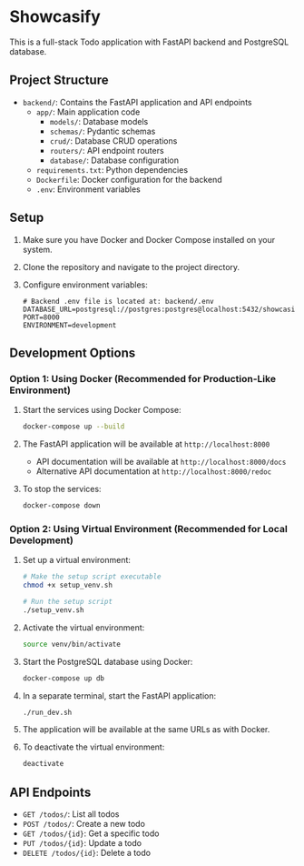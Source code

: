 # Showcasify

This is a full-stack Todo application with FastAPI backend and PostgreSQL database.

## Project Structure

- `backend/`: Contains the FastAPI application and API endpoints
  - `app/`: Main application code
    - `models/`: Database models
    - `schemas/`: Pydantic schemas
    - `crud/`: Database CRUD operations
    - `routers/`: API endpoint routers
    - `database/`: Database configuration
  - `requirements.txt`: Python dependencies
  - `Dockerfile`: Docker configuration for the backend
  - `.env`: Environment variables

## Setup

1. Make sure you have Docker and Docker Compose installed on your system.

2. Clone the repository and navigate to the project directory.

3. Configure environment variables:
   ```
   # Backend .env file is located at: backend/.env
   DATABASE_URL=postgresql://postgres:postgres@localhost:5432/showcasify
   PORT=8000
   ENVIRONMENT=development
   ```

## Development Options

### Option 1: Using Docker (Recommended for Production-Like Environment)

1. Start the services using Docker Compose:
   ```bash
   docker-compose up --build
   ```

2. The FastAPI application will be available at `http://localhost:8000`
   - API documentation will be available at `http://localhost:8000/docs`
   - Alternative API documentation at `http://localhost:8000/redoc`

3. To stop the services:
   ```bash
   docker-compose down
   ```

### Option 2: Using Virtual Environment (Recommended for Local Development)

1. Set up a virtual environment:
   ```bash
   # Make the setup script executable
   chmod +x setup_venv.sh
   
   # Run the setup script
   ./setup_venv.sh
   ```

2. Activate the virtual environment:
   ```bash
   source venv/bin/activate
   ```

3. Start the PostgreSQL database using Docker:
   ```bash
   docker-compose up db
   ```

4. In a separate terminal, start the FastAPI application:
   ```bash
   ./run_dev.sh
   ```

5. The application will be available at the same URLs as with Docker.

6. To deactivate the virtual environment:
   ```bash
   deactivate
   ```

## API Endpoints

- `GET /todos/`: List all todos
- `POST /todos/`: Create a new todo
- `GET /todos/{id}`: Get a specific todo
- `PUT /todos/{id}`: Update a todo
- `DELETE /todos/{id}`: Delete a todo 
